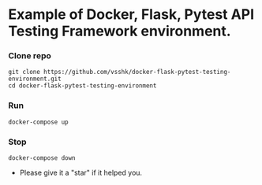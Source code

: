 # Example of Docker, Flask, Pytest API Testing Framework environment.
### Clone repo
```
git clone https://github.com/vsshk/docker-flask-pytest-testing-environment.git
cd docker-flask-pytest-testing-environment
```
### Run
```
docker-compose up
```
### Stop
```
docker-compose down
```
* Please give it a "star" if it helped you.

